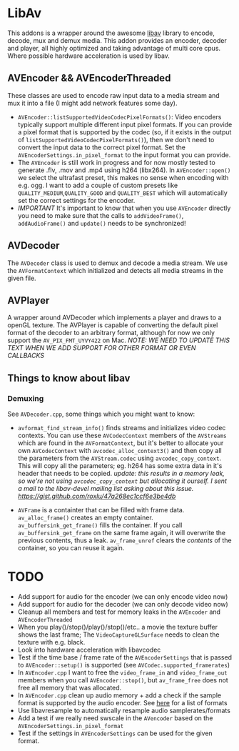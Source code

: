 # LibAv

This addons is a wrapper around the awesome [libav](http://www.libav.org) library to encode,
decode, mux and demux media. This addon provides an encoder, decoder and player, all highly
optimized and taking advantage of multi core cpus. Where possible hardware acceleration is 
used by libav.



## AVEncoder && AVEncoderThreaded

These classes are used to encode raw input data to a media stream and mux it into a file 
(I might add network features some day). 

- `AVEncoder::listSupportedVideoCodecPixelFormats()`: Video encoders typically support
  multiple different input pixel formats. If you can provide a pixel format that is supported
  by the codec (so, if it exists in the output of `listSupportedVideoCodecPixelFormats()`), then
  we don't need to convert the input data to the correct pixel format. Set the `AVEncoderSettings.in_pixel_format`
  to the input format you can provide. 
- The `AVEncoder` is still work in progress and for now mostly tested to generate .flv, .mov and .mp4
  using h264 (libx264). In `AVEncoder::open()` we select the ultrafast preset, this makes no sense when 
  encoding with e.g. ogg. I want to add a couple of custom presets like `QUALITY_MEDIUM`,`QUALITY_GOOD` 
  and `QUALITY_BEST` which will automatically set the correct settings for the encoder.
- *IMPORTANT* It's important to know that when you use `AVEncoder` directly you need to make sure
  that the calls to `addVideoFrame()`, `addAudioFrame()` and `update()` needs to be synchronized!


## AVDecoder

The `AVDecoder` class is used to demux and decode a media stream. We use the `AVFormatContext`
which initialized and detects all media streams in the given file. 



## AVPlayer

A wrapper around AVDecoder which implements a player and draws to a openGL texture. The 
AVPlayer is capable of converting the default pixel format of the decoder to an arbitrary
format, although for now we only support the `AV_PIX_FMT_UYVY422` on Mac. 
*NOTE: WE NEED TO UPDATE THIS TEXT WHEN WE ADD SUPPORT FOR OTHER FORMAT OR EVEN CALLBACKS*





## Things to know about libav

### Demuxing

See `AVDecoder.cpp`, some things which you might want to know:

 - `avformat_find_stream_info()` finds streams and initializes video codec contexts. You 
   can use these `AVCodecContext` members of the `AVStreams` which are found in the 
   `AVFormatContext`, but it's better to allocate your own `AVCodecContext` with `avcodec_alloc_context3()`
   and then copy all the parameters from the `AVStream.codec` using `avcodec_copy_context`. 
   This will copy all the parameters; eg. h264 has some extra data in it's header that needs
   to be copied. *update: this results in a memory leak, so we're not using `avcodec_copy_context`
   but allocating it ourself. I sent a mail to the libav-devel mailing list asking about this issue.
   https://gist.github.com/roxlu/47a268ec1ccf6e3be4db*

 - `AVFrame` is a containter that can be filled with frame data. `av_alloc_frame()` creates an empty container.
   `av_buffersink_get_frame()` fills the container. If you call `av_buffersink_get_frame` on the same frame again,
   it will overwrite the previous contents, thus a leak. `av_frame_unref` clears the _contents_ of the container, so 
   you can reuse it again.



# TODO

 -  Add support for audio for the encoder (we can only encode video now)
 -  Add support for audio for the decoder (we can only decode video now)
 -  Cleanup all members and test for memory leaks in the `AVEncoder` and `AVEncoderThreaded`
 -  When you play()/stop()/play()/stop()/etc.. a movie the texture buffer shows the last frame; The `VideoCaptureGLSurface` needs to clean the texture with e.g. black.
 -  Look into hardware acceleration with libavcodec
 -  Test if the time base / frame rate of the `AVEncoderSettings` that is passed to `AVEncoder::setup()` is supported (see `AVCodec.supported_framerates`)   
 -  In `AVEncoder.cpp` I want to free the `video_frame_in` and `video_frame_out` members when you call `AVEncoder::stop()`, but `av_frame_free` does not free all memory that was allocated. 
 -  In `AVEncoder.cpp` clean up audio memory + add a check if the sample format is supported by the audio encoder. See [here](http://libav.org/doxygen/master/samplefmt_8h.html#af9a51ca15301871723577c730b5865c5a35eaaad9da207aa4e63fa02fd67fae68) for a list of formats
 -  Use libavresample to automatically resample audio samplerates/formats
 -  Add a test if we really need swscale in the `AVencoder` based on the `AVEncoderSettings.in_pixel_format`
 -  Test if the settings in `AVEncoderSettings` can be used for the given format.